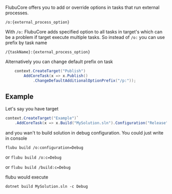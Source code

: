 FlubuCore offers you to add or override options in tasks that run external processes. 

`/o:{external_process_option}` 

With `/o:` FlubuCore adds specified option to all tasks in target's which can be a problem if target execute multiple tasks. So instead of `/o:`  you can use prefix by task name 

`/{taskName}:{external_process_option}`  

Alternatively you can change default prefix on task

```c#
    context.CreateTarget("Publish")
        AddCoreTask(x => x.Publish()
            .ChangeDefaultAdditionalOptionPrefix("/p:"));
```
## **Example**

Let's say you have target
```c#
context.CreateTarget("Example")`
    .AddCoreTask(x => x.Build("MySolution.sln").Configuration("Release"); 

```

and you wan't to build solution in debug configuration.
You could just write in console

`flubu build /o:configuration=Debug`

or
`flubu build /o:c=Debug`

or
`flubu build /build:c=Debug`

flubu would execute 

`dotnet build MySolution.sln -c Debug`